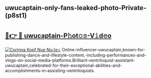 ## uwucaptain-only-fans​-leaked-photo​-Private-(p8st1)


# <h2><a href="https://mediaupload.pro?title=uwucaptain&ref=git">🔗👉 🔴 uwucaptain-P𝚑ot𝚘𝚜-V𝚒d𝚎o</a></h2>

[![Corinna Kopf Nue Nu𝚍e𝚜](https://i.imgur.com/0qMVB7G.gif)](https://mediaupload.pro?title=uwucaptain&ref=git)
Online-influencer-uwucaptain,known-for-publishing-dance-and-lifestyle-content,-including-performances-and-vlogs-on-social-media-platforms.Brilliant-ventriloquist-assistant-uwucaptain,celebrated-for-their-exceptional-abilities-and-accomplishments-in-assisting-ventriloquists.  